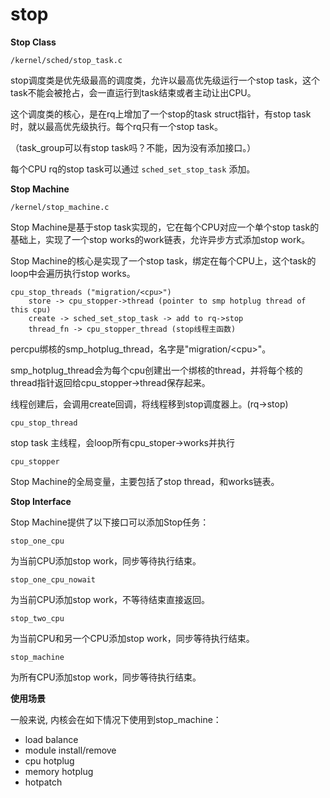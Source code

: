 # stop

**Stop Class**

`/kernel/sched/stop_task.c`

stop调度类是优先级最高的调度类，允许以最高优先级运行一个stop task，这个task不能会被抢占，会一直运行到task结束或者主动让出CPU。

这个调度类的核心，是在rq上增加了一个stop的task struct指针，有stop task时，就以最高优先级执行。每个rq只有一个stop task。

（task_group可以有stop task吗？不能，因为没有添加接口。）

每个CPU rq的stop task可以通过 `sched_set_stop_task` 添加。

**Stop Machine**

`/kernel/stop_machine.c`

Stop Machine是基于stop task实现的，它在每个CPU对应一个单个stop task的基础上，实现了一个stop works的work链表，允许异步方式添加stop work。

Stop Machine的核心是实现了一个stop task，绑定在每个CPU上，这个task的loop中会遍历执行stop works。

```
cpu_stop_threads ("migration/<cpu>")
	store -> cpu_stopper->thread (pointer to smp hotplug thread of this cpu)
	create -> sched_set_stop_task -> add to rq->stop
	thread_fn -> cpu_stopper_thread (stop线程主函数)
```

percpu绑核的smp_hotplug_thread，名字是"migration/\<cpu\>"。

smp_hotplug_thread会为每个cpu创建出一个绑核的thread，并将每个核的thread指针返回给cpu_stopper->thread保存起来。

线程创建后，会调用create回调，将线程移到stop调度器上。(rq->stop)

`cpu_stop_thread`

stop task 主线程，会loop所有cpu_stoper->works并执行

`cpu_stopper`

Stop Machine的全局变量，主要包括了stop thread，和works链表。

**Stop Interface**

Stop Machine提供了以下接口可以添加Stop任务：

`stop_one_cpu`

为当前CPU添加stop work，同步等待执行结束。

`stop_one_cpu_nowait`

为当前CPU添加stop work，不等待结束直接返回。

`stop_two_cpu`

为当前CPU和另一个CPU添加stop work，同步等待执行结束。

`stop_machine`

为所有CPU添加stop work，同步等待执行结束。

**使用场景**

一般来说, 内核会在如下情况下使用到stop_machine：

- load balance
- module install/remove
- cpu hotplug
- memory hotplug
- hotpatch